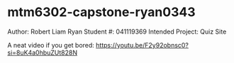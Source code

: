 # mtm6302-capstone-ryan0343
Author: Robert Liam Ryan 
Student #: 041119369
Intended Project: Quiz Site

A neat video if you get bored: https://youtu.be/F2y92obnsc0?si=8uK4a0hbuZUt828N